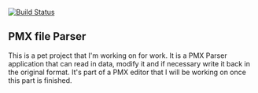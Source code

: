 [![Build Status](https://travis-ci.org/AlparSzabados/PMX-Parser.svg?branch=master)](https://travis-ci.org/AlparSzabados/PMX-Parser)

PMX file Parser
---

This is a pet project that I'm working on for work. It is a PMX Parser application that can read in data, modify it and if necessary write it back in the original format. It's part of a PMX editor that I will be working on once this part is finished. 

